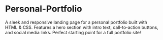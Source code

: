 # Personal-Portfolio
A sleek and responsive landing page for a personal portfolio built with HTML &amp; CSS. Features a hero section with intro text, call-to-action buttons, and social media links. Perfect starting point for a full portfolio site!
